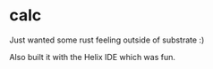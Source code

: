 # calc

Just wanted some rust feeling outside of substrate :)

Also built it with the Helix IDE which was fun.

